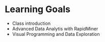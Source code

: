 # Learning Goals

- Class introduction
- Advanced Data Analytis with RapidMiner
- Visual Programming and Data Exploration

